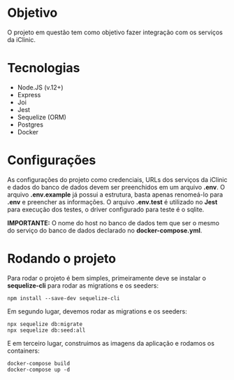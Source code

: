 # Objetivo
O projeto em questão tem como objetivo fazer integração com os serviços da iClinic.

# Tecnologias
- Node.JS (v.12+)
- Express
- Joi
- Jest
- Sequelize (ORM)
- Postgres
- Docker

# Configurações
As configurações do projeto como credenciais, URLs dos serviços da iClinic e dados do banco de dados devem ser preenchidos em um arquivo **.env**. O arquivo **.env.example** já possui a estrutura, basta apenas renomeá-lo para **.env** e preencher as informações.
O arquivo **.env.test** é utilizado no **Jest** para execução dos testes, o driver configurado para teste é o sqlite.

**IMPORTANTE:** O nome do host no banco de dados tem que ser o mesmo do serviço do banco de dados declarado no **docker-compose.yml**.

# Rodando o projeto
Para rodar o projeto é bem simples, primeiramente deve se instalar o **sequelize-cli** para rodar as migrations e os seeders:

```npm install --save-dev sequelize-cli```

Em segundo lugar, devemos rodar as migrations e os seeders:
```
npx sequelize db:migrate
npx sequelize db:seed:all
```

E em terceiro lugar, construimos as imagens da aplicação e rodamos os containers:
```
docker-compose build
docker-compose up -d
```